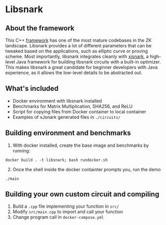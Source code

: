 # Libsnark

## About the framework
This C++ [framework](https://github.com/scipr-lab/libsnark) has one of the most mature codebases in the ZK landscape. Libsnark provides a lot of different parameters that can be tweaked based on the applications, such as elliptic curve or proving scheme. Most importantly, libsnark integrates cleanly with [xjsnark](https://github.com/akosba/xjsnark), a high-level Java framework for building libsnark circuits with a built-in optimizer. This makes libsnark a great candidate for beginner developers with Java experience, as it allows the low-level details to be abstracted out.


## What's included
- Docker environment with libsnark installed
- Benchmarks for Matrix Multiplication, SHA256, and ReLU
- Script for copying files from Docker container to local container
- Examples of xJsnark generated files in `./circuits/`

## Building environment and benchmarks

1. With docker installed, create the base image and benchmarks by running:
```
docker build . -t libsnark; bash rundocker.sh
```

2. Once the shell inside the docker containter prompts you, run the demo
```
./main
```

## Building your own custom circuit and compiling

1. Build a `.cpp` file implementing your function in `src/`
2. Modify `src/main.cpp` to import and call your function
3. Change program call in `docker-compose.yml`
